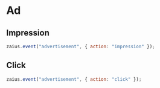 # Ad

## Impression

```javascript
zaius.event("advertisement", { action: "impression" });
```

## Click

```javascript
zaius.event("advertisement", { action: "click" });
```

## 



